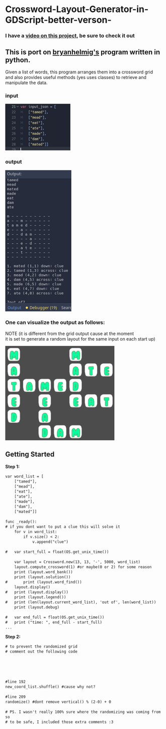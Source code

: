 # Crossword-Layout-Generator-in-GDScript-better-verson-

### I have a [video on this project](https://m.youtube.com/watch?v=zEfwmYxQMeI), be sure to check it out

## This is port on [bryanhelmig's](https://github.com/jeremy886/crossword_helmig) program written in python. 

Given a list of words, this program arranges them into a crossword grid  
and also provides useful methods (yes uses classes) to retrieve and manipulate the data.


### input 
![Example Output](https://github.com/Rocket-007/Crossword-Layout-Generator-in-GDScript-better-verson-/blob/main/screenshots/Screenshot%202022-10-25%209.33.38%20PM.png)
### output
![Example Output](https://github.com/Rocket-007/Crossword-Layout-Generator-in-GDScript-better-verson-/blob/main/screenshots/Screenshot%202022-10-25%209.33.05%20PM.png)



### One can visualize the output as follows:

NOTE  (it is different from the grid output cause at the moment  
it is set to generate a random layout for the same input on each start up)

![Example Output](https://github.com/Rocket-007/Crossword-Layout-Generator-in-GDScript-better-verson-/blob/main/screenshots/Screenshot%202022-10-25%209.35.11%20PM.png)

## Getting Started

**Step 1:** 
```
var word_list = [
	["tamed"],
	["mead"],
	["eat"],
	["ate"],
	["made"],
	["dam"],
	["mated"]]

func _ready():
# if you dont want to put a clue this will solve it
	for v in word_list:
		if v.size() < 2:
			v.append("clue")

#	var start_full = float(OS.get_unix_time())
  
	var layout = Crossword.new(13, 13, '-', 5000, word_list)
	layout.compute_crossword(1) #or maybe(0 or 2) for some reason
	print (layout.word_bank())
	print (layout.solution())
#       print (layout.word_find())
	layout.display()
#	print (layout.display())
	print (layout.legend())
#	print (len(layout.current_word_list), 'out of', len(word_list))
	print (layout.debug)
	
#	var end_full = float(OS.get_unix_time())
#	print ("time: ", end_full - start_full)
...
```
**Step 2:** 
```
# to prevent the randomized grid
# comment out the following code





#line 192
new_coord_list.shuffle() #cause why not?

#line 209
randomize() #dont remove vertical() % (2-0) + 0

# PS. I wasn't really 100% sure where the randomizing was coming from so
# to be safe, I included those extra comments :3
```
